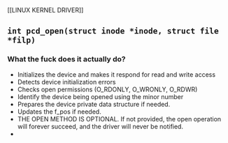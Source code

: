[[LINUX KERNEL DRIVER]]

## `int pcd_open(struct inode *inode, struct file *filp)`

### What the fuck does it actually do?
-  Initializes the device and makes it respond for read and write access
- Detects device initialization errors
- Checks open permissions (O_RDONLY, O_WRONLY, O_RDWR)
- Identify the device being opened using the minor number
- Prepares the device private data structure if needed.
- Updates the f_pos if needed.
- THE OPEN METHOD IS OPTIONAL. If not provided, the open operation will forever succeed, and the driver will never be notified. 
- 